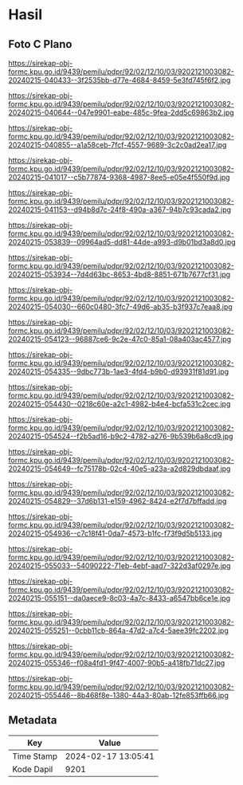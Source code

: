 # Hasil

## Foto C Plano

https://sirekap-obj-formc.kpu.go.id/9439/pemilu/pdpr/92/02/12/10/03/9202121003082-20240215-040433--3f2535bb-d77e-4684-8459-5e3fd745f6f2.jpg

https://sirekap-obj-formc.kpu.go.id/9439/pemilu/pdpr/92/02/12/10/03/9202121003082-20240215-040644--047e9901-eabe-485c-9fea-2dd5c69863b2.jpg

https://sirekap-obj-formc.kpu.go.id/9439/pemilu/pdpr/92/02/12/10/03/9202121003082-20240215-040855--a1a58ceb-7fcf-4557-9689-3c2c0ad2ea17.jpg

https://sirekap-obj-formc.kpu.go.id/9439/pemilu/pdpr/92/02/12/10/03/9202121003082-20240215-041017--c5b77874-9368-4987-8ee5-e05e4f550f9d.jpg

https://sirekap-obj-formc.kpu.go.id/9439/pemilu/pdpr/92/02/12/10/03/9202121003082-20240215-041153--d94b8d7c-24f8-490a-a367-94b7c93cada2.jpg

https://sirekap-obj-formc.kpu.go.id/9439/pemilu/pdpr/92/02/12/10/03/9202121003082-20240215-053839--09964ad5-dd81-44de-a993-d9b01bd3a8d0.jpg

https://sirekap-obj-formc.kpu.go.id/9439/pemilu/pdpr/92/02/12/10/03/9202121003082-20240215-053934--7d4d63bc-8653-4bd8-8851-671b7677cf31.jpg

https://sirekap-obj-formc.kpu.go.id/9439/pemilu/pdpr/92/02/12/10/03/9202121003082-20240215-054030--660c0480-3fc7-49d6-ab35-b3f937c7eaa8.jpg

https://sirekap-obj-formc.kpu.go.id/9439/pemilu/pdpr/92/02/12/10/03/9202121003082-20240215-054123--96887ce6-9c2e-47c0-85a1-08a403ac4577.jpg

https://sirekap-obj-formc.kpu.go.id/9439/pemilu/pdpr/92/02/12/10/03/9202121003082-20240215-054335--9dbc773b-1ae3-4fd4-b9b0-d93931f81d91.jpg

https://sirekap-obj-formc.kpu.go.id/9439/pemilu/pdpr/92/02/12/10/03/9202121003082-20240215-054430--0218c60e-a2c1-4982-b4e4-bcfa531c2cec.jpg

https://sirekap-obj-formc.kpu.go.id/9439/pemilu/pdpr/92/02/12/10/03/9202121003082-20240215-054524--f2b5ad16-b9c2-4782-a276-9b539b6a8cd9.jpg

https://sirekap-obj-formc.kpu.go.id/9439/pemilu/pdpr/92/02/12/10/03/9202121003082-20240215-054649--fc75178b-02c4-40e5-a23a-a2d829dbdaaf.jpg

https://sirekap-obj-formc.kpu.go.id/9439/pemilu/pdpr/92/02/12/10/03/9202121003082-20240215-054829--37d6b131-e159-4962-8424-e2f7d7bffadd.jpg

https://sirekap-obj-formc.kpu.go.id/9439/pemilu/pdpr/92/02/12/10/03/9202121003082-20240215-054936--c7c18f41-0da7-4573-b1fc-f73f9d5b5133.jpg

https://sirekap-obj-formc.kpu.go.id/9439/pemilu/pdpr/92/02/12/10/03/9202121003082-20240215-055033--54090222-71eb-4ebf-aad7-322d3af0297e.jpg

https://sirekap-obj-formc.kpu.go.id/9439/pemilu/pdpr/92/02/12/10/03/9202121003082-20240215-055151--da0aece9-8c03-4a7c-8433-a6547bb6ce1e.jpg

https://sirekap-obj-formc.kpu.go.id/9439/pemilu/pdpr/92/02/12/10/03/9202121003082-20240215-055251--0cbb11cb-864a-47d2-a7c4-5aee39fc2202.jpg

https://sirekap-obj-formc.kpu.go.id/9439/pemilu/pdpr/92/02/12/10/03/9202121003082-20240215-055346--f08a4fd1-9f47-4007-90b5-a418fb71dc27.jpg

https://sirekap-obj-formc.kpu.go.id/9439/pemilu/pdpr/92/02/12/10/03/9202121003082-20240215-055446--8b468f8e-1380-44a3-80ab-12fe853ffb66.jpg


## Metadata

| Key        | Value               |
| ---------- | ------------------- |
| Time Stamp | 2024-02-17 13:05:41 |
| Kode Dapil | 9201                |



